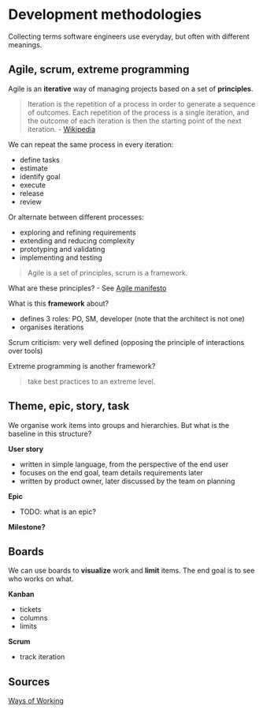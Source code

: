 Development methodologies
=========================

Collecting terms software engineers use everyday, but often with
different meanings.

Agile, scrum, extreme programming
---------------------------------

Agile is an **iterative** way of managing projects based on a set of
**principles**.

> Iteration is the repetition of a process in order to generate a
> sequence of outcomes. Each repetition of the process is a single
> iteration, and the outcome of each iteration is then the starting
> point of the next iteration. - [Wikipedia]

We can repeat the same process in every iteration:

-   define tasks
-   estimate
-   identify goal
-   execute
-   release
-   review

Or alternate between different processes:

-   exploring and refining requirements
-   extending and reducing complexity
-   prototyping and validating
-   implementing and testing

> Agile is a set of principles, scrum is a framework.

What are these principles? - See [Agile manifesto]

What is this **framework** about?

-   defines 3 roles: PO, SM, developer (note that the architect is not
    one)
-   organises iterations

Scrum criticism: very well defined (opposing the principle of
interactions over tools)

Extreme programming is another framework?

> take best practices to an extreme level.

Theme, epic, story, task
------------------------

We organise work items into groups and hierarchies. But what is the
baseline in this structure?

**User story**

-   written in simple language, from the perspective of the end user
-   focuses on the end goal, team details requirements later
-   written by product owner, later discussed by the team on planning

**Epic**

-   TODO: what is an epic?

**Milestone?**

Boards
------

We can use boards to **visualize** work and **limit** items. The end
goal is to see who works on what.

**Kanban**

-   tickets
-   columns
-   limits

**Scrum**

-   track iteration

Sources
-------

[Ways of Working]

  [Wikipedia]: https://en.wikipedia.org/wiki/Iteration
  [Agile manifesto]: https://agilemanifesto.org
  [Ways of Working]: https://github.com/joelparkerhenderson/ways-of-working
